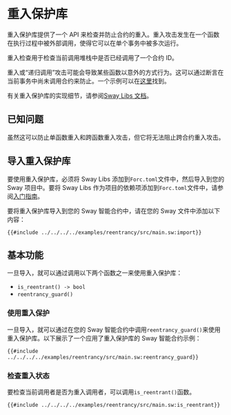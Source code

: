 # 重入保护库

重入保护库提供了一个 API 来检查并防止合约的重入。重入攻击发生在一个函数在执行过程中被外部调用，使得它可以在单个事务中被多次运行。

重入检查用于检查当前调用堆栈中是否已经调用了一个合约 ID。

重入或“递归调用”攻击可能会导致某些函数以意外的方式行为。这可以通过断言在当前事务中尚未调用合约来防止。一个示例可以在[这里](https://swcregistry.io/docs/SWC-107)找到。

有关重入保护库的实现细节，请参阅[Sway Libs 文档](https://fuellabs.github.io/sway-libs/master/sway_libs/reentrancy/index.html)。

## 已知问题

虽然这可以防止单函数重入和跨函数重入攻击，但它将无法阻止跨合约重入攻击。

## 导入重入保护库

要使用重入保护库，必须将 Sway Libs 添加到`Forc.toml`文件中，然后导入到您的 Sway 项目中。要将 Sway Libs 作为项目的依赖项添加到`Forc.toml`文件中，请参阅[入门指南](../getting_started/index.md)。

要将重入保护库导入到您的 Sway 智能合约中，请在您的 Sway 文件中添加以下内容：

```sway
{{#include ../../../../examples/reentrancy/src/main.sw:import}}
```

## 基本功能

一旦导入，就可以通过调用以下两个函数之一来使用重入保护库：

- `is_reentrant() -> bool`
- `reentrancy_guard()`

### 使用重入保护

一旦导入，就可以通过在您的 Sway 智能合约中调用`reentrancy_guard()`来使用重入保护库。以下展示了一个应用了重入保护库的 Sway 智能合约示例：

```sway
{{#include ../../../../examples/reentrancy/src/main.sw:reentrancy_guard}}
```

### 检查重入状态

要检查当前调用者是否为重入调用者，可以调用`is_reentrant()`函数。

```sway
{{#include ../../../../examples/reentrancy/src/main.sw:is_reentrant}}
```
